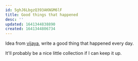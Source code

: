 ```yaml
---
id: 5ghJ6LbgzQ393AKNGM6lF
title: Good things that happened
desc: ''
updated: 1641344838890
created: 1641344806734
---
```


Idea from [vijaya](https://twitter.com/vijaya2296), write a good thing that happened every day.

It'll probably be a nice little collection if I can keep it up.
